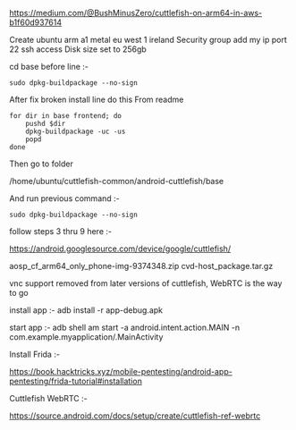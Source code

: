 https://medium.com/@BushMinusZero/cuttlefish-on-arm64-in-aws-b1f60d937614

Create ubuntu arm a1 metal eu west 1 ireland
Security group add my ip port 22 ssh access
Disk size set to 256gb

cd base before line :-

    sudo dpkg-buildpackage --no-sign

After fix broken install line do this From readme

    for dir in base frontend; do
        pushd $dir
        dpkg-buildpackage -uc -us
        popd
    done

Then go to folder

/home/ubuntu/cuttlefish-common/android-cuttlefish/base

And run previous command :-

    sudo dpkg-buildpackage --no-sign

follow steps 3 thru 9 here :-

https://android.googlesource.com/device/google/cuttlefish/

aosp_cf_arm64_only_phone-img-9374348.zip
cvd-host_package.tar.gz

vnc support removed from later versions of cuttlefish, WebRTC is the way to go

install app :-
    adb install -r app-debug.apk

start app :-
    adb shell am start -a  android.intent.action.MAIN -n com.example.myapplication/.MainActivity
    
Install Frida :-

https://book.hacktricks.xyz/mobile-pentesting/android-app-pentesting/frida-tutorial#installation

Cuttlefish WebRTC :-

https://source.android.com/docs/setup/create/cuttlefish-ref-webrtc

